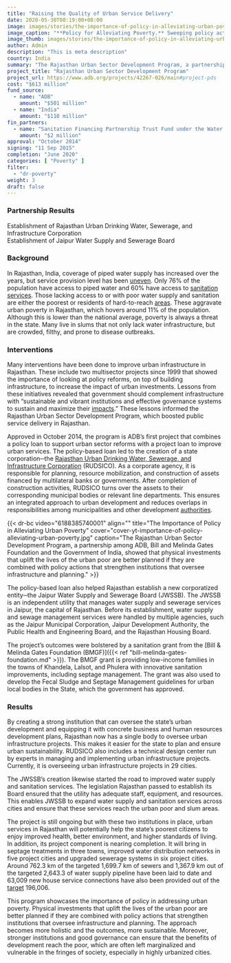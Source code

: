 ```yaml
---
title: "Raising the Quality of Urban Service Delivery"
date: 2020-05-30T08:19:00+08:00
image: images/stories/the-importance-of-policy-in-alleviating-urban-poverty.jpg
image_caption: "**Policy for Alleviating Poverty.** Sweeping policy actions motivated various stakeholders, including state institutions, municipalities, households, and investors, to work together to improve the quality of urban life in Rajasthan."
image_thumb: images/stories/the-importance-of-policy-in-alleviating-urban-poverty-th.jpg
author: Admin
description: "This is meta description"
country: India
summary: "The Rajasthan Urban Sector Development Program, a partnership among ADB, the Sanitation Financing Partnership Trust Fund supported by the Bill & Melinda Gates Foundation, and the Government of India, showed that physical investments that uplift the lives of the urban poor are better planned if they are combined with policy actions that strengthen institutions that oversee infrastructure and planning."
project_title: "Rajasthan Urban Sector Development Program"
project_url: https://www.adb.org/projects/42267-026/main#project-pds
cost: "$613 million"
fund_source: 
  - name: "ADB"
    amount: "$501 million"
  - name: "India"
    amount: "$110 million"
fin_partners:
  - name: "Sanitation Financing Partnership Trust Fund under the Water Financing Partnership Facility"
    amount: "$2 million"
approval: "October 2014"
signing: "11 Sep 2015"
completion: "June 2020"
categories: [ "Poverty​" ]
filter:
  - "dr-poverty"
weight: 3
draft: false
---
```

### Partnership Results

<div class="dr-results row">
  <div class="col-md-6 mb-5"><i class="icon-check-circle"></i> <span>Establishment of Rajasthan Urban Drinking Water, Sewerage, and Infrastructure Corporation</span></div>
  <div class="col-md-6 mb-5"><i class="icon-check-circle"></i> <span>Establishment of Jaipur Water Supply and Sewerage Board</span></div>
</div>

### Background

In Rajasthan, India, coverage of piped water supply has increased over the years, but service provision level has been [uneven](https://washmatters.wateraid.org/publications/water-for-all-review-of-asian-development-banks-water-policy-implementation-in-india-a). Only 76% of the population have access to piped water and 60% have access to [sanitation services](https://www.adb.org/sites/default/files/project-document/81054/42267-026-ipsa.pdf). Those lacking access to or with poor water supply and sanitation are either the poorest or residents of hard-to-reach [areas](https://washmatters.wateraid.org/publications/water-for-all-review-of-asian-development-banks-water-policy-implementation-in-india-a). These aggravate urban poverty in Rajasthan, which hovers around 11% of the population. Although this is lower than the national average, poverty is always a threat in the state. Many live in slums that not only lack water infrastructure, but are crowded, filthy, and prone to disease outbreaks.

### Interventions

Many interventions have been done to improve urban infrastructure in Rajasthan. These include two multisector projects since 1999 that showed the importance of looking at policy reforms, on top of building infrastructure, to increase the impact of urban investments. Lessons from these initiatives revealed that government should complement infrastructure with “sustainable and vibrant institutions and effective governance systems to sustain and maximize their [impacts](https://www.adb.org/sites/default/files/linked-documents/42267-026-sd-03.pdf).” These lessons informed the Rajasthan Urban Sector Development Program, which boosted public service delivery in Rajasthan.

Approved in October 2014, the program is ADB’s first project that combines a policy loan to support urban sector reforms with a project loan to improve urban services. The policy-based loan led to the creation of a state corporation─the [Rajasthan Urban Drinking Water, Sewerage, and Infrastructure Corporation](https://urban.rajasthan.gov.in/content/raj/udh/rudsico/en/home.html#) (RUDSICO). As a corporate agency, it is responsible for planning, resource mobilization, and construction of assets financed by multilateral banks or governments. After completion of construction activities, RUDSICO turns over the assets to their corresponding municipal bodies or relevant line departments. This ensures an integrated approach to urban development and reduces overlaps in responsibilities among municipalities and other development [authorities](https://www.adb.org/sites/default/files/project-document/149163/42267-026-rrp.pdf).

{{< dr-bc video="6188385740001" align="" title="The Importance of Policy in Alleviating Urban Poverty" cover="cover-yt-importance-of-policy-alleviating-urban-poverty.jpg" caption="The Rajasthan Urban Sector Development Program, a partnership among ADB, Bill and Melinda Gates Foundation and the Government of India,  showed that physical investments that uplift the lives of the urban poor are better planned if they are combined with policy actions that strengthen institutions that oversee infrastructure and planning." >}}

The policy-based loan also helped Rajasthan establish a new corporatized entity─the Jaipur Water Supply and Sewerage Board (JWSSB). The JWSSB is an independent utility that manages water supply and sewerage services in Jaipur, the capital of Rajasthan. Before its establishment, water supply and sewage management services were handled by multiple agencies, such as the Jaipur Municipal Corporation, Jaipur Development Authority, the Public Health and Engineering Board, and the Rajasthan Housing Board.

The project’s outcomes were bolstered by a sanitation grant from the [Bill & Melinda Gates Foundation (BMGF)]({{< ref "bill-melinda-gates-foundation.md" >}}). The BMGF grant is providing low-income families in the towns of Khandela, Lalsot, and Phulera with innovative sanitation improvements, including septage management. The grant was also used to develop the Fecal Sludge and Septage Management guidelines for urban local bodies in the State, which the government has approved.

### Results

By creating a strong institution that can oversee the state’s urban development and equipping it with concrete business and human resources development plans, Rajasthan now has a single body to oversee urban infrastructure projects. This makes it easier for the state to plan and ensure urban sustainability. RUDSICO also includes a technical design center run by experts in managing and implementing urban infrastructure projects. Currently, it is overseeing urban infrastructure projects in 29 cities.

The JWSSB’s creation likewise started the road to improved water supply and sanitation services. The legislation Rajasthan passed to establish its Board ensured that the utility has adequate staff, equipment, and resources. This enables JWSSB to expand water supply and sanitation services across cities and ensure that these services reach the urban poor and slum areas.

The project is still ongoing but with these two institutions in place, urban services in Rajasthan will potentially help the state’s poorest citizens to enjoy improved health, better environment, and higher standards of living. In addition, its project component is nearing completion. It will bring in septage treatments in three towns, improved water distribution networks in five project cities and upgraded sewerage systems in six project cities. Around 762.3 km of the targeted 1,699.7 km of sewers and 1,367.9 km out of the targeted 2,643.3 of water supply pipeline have been laid to date and 63,009 new house service connections have also been provided out of the [target](https://www.adb.org/sites/default/files/project-documents/42267/42267-026-prtr-en.pdf) 196,006.

This program showcases the importance of policy in addressing urban poverty. Physical investments that uplift the lives of the urban poor are better planned if they are combined with policy actions that strengthen institutions that oversee infrastructure and planning. The approach becomes more holistic and the outcomes, more sustainable. Moreover, stronger institutions and good governance can ensure that the benefits of development reach the poor, which are often left marginalized and vulnerable in the fringes of society, especially in highly urbanized cities.